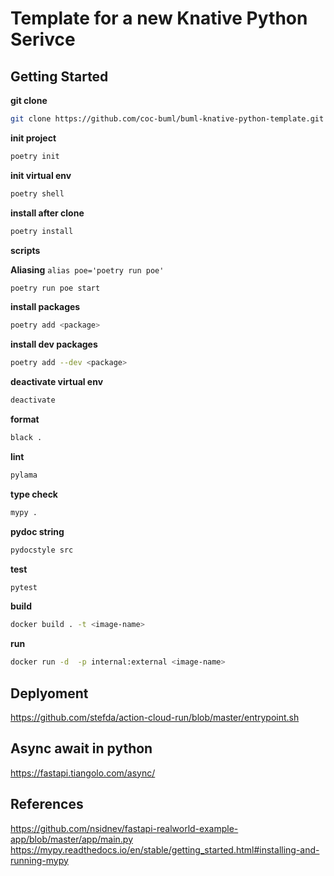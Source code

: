 # Template for a new Knative Python Serivce

## Getting Started

**git clone**

```bash
git clone https://github.com/coc-buml/buml-knative-python-template.git <new-service-name>
```

**init project**

```bash
poetry init
```

**init virtual env**

```bash
poetry shell
```

**install after clone**

```bash
poetry install
```

**scripts**

**Aliasing** `alias poe='poetry run poe'`

```bash
poetry run poe start
```

**install packages**

```bash
poetry add <package>
```

**install dev packages**

```bash
poetry add --dev <package>
```

**deactivate virtual env**

```bash
deactivate
```

**format**

```bash
black .
```

**lint**

```bash
pylama
```

**type check**

```bash
mypy .
```

**pydoc string**

```bash
pydocstyle src
```

**test**

```bash
pytest
```

**build**

```bash
docker build . -t <image-name>
```

**run**

```bash
docker run -d  -p internal:external <image-name>
```

## Deplyoment 

https://github.com/stefda/action-cloud-run/blob/master/entrypoint.sh

## Async await in python

https://fastapi.tiangolo.com/async/

## References

https://github.com/nsidnev/fastapi-realworld-example-app/blob/master/app/main.py
https://mypy.readthedocs.io/en/stable/getting_started.html#installing-and-running-mypy
